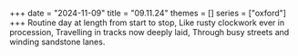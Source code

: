 +++
date = "2024-11-09"
title = "09.11.24"
themes = []
series = ["oxford"]
+++
Routine day at length from start to stop,
Like rusty clockwork ever in procession,
Travelling in tracks now deeply laid,
Through busy streets and winding sandstone lanes.
